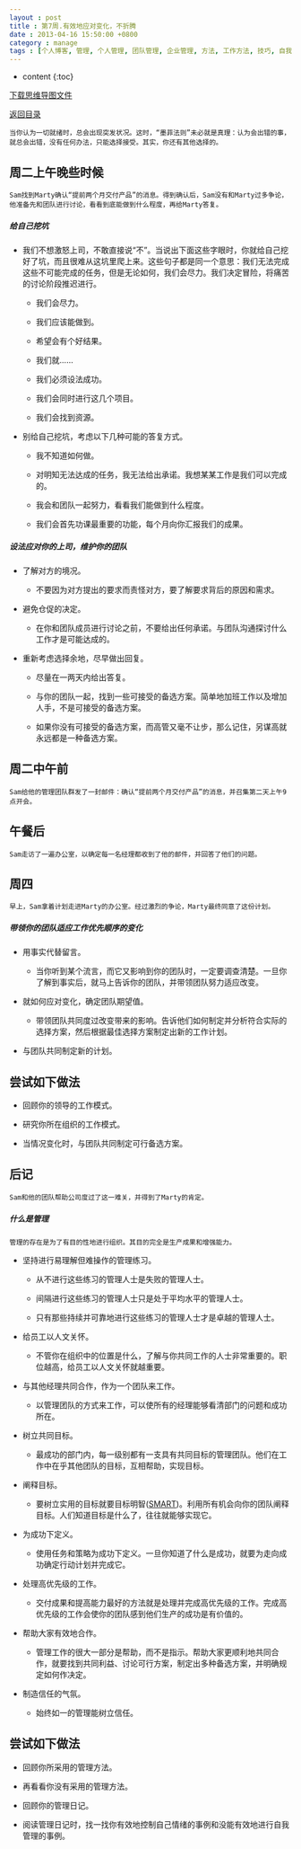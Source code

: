 ```yaml
---
layout : post
title : 第7周.有效地应对变化，不折腾
date : 2013-04-16 15:50:00 +0800
category : manage
tags : [个人博客, 管理, 个人管理, 团队管理, 企业管理, 方法, 工作方法, 技巧, 自我提升]
---
```


* content
{:toc}


[下载思维导图文件](https://docs.google.com/file/d/0B7UFT4BR96esSHFzY2FnVElXdms/edit?usp=sharing)

[返回目录](/manage/2013/04/07/Behind-closed-doors-secrets-of-great-management/)

    当你认为一切就绪时，总会出现突发状况。这时，“墨菲法则”未必就是真理：认为会出错的事，就总会出错，没有任何办法，只能选择接受。其实，你还有其他选择的。


## 周二上午晚些时候

    Sam找到Marty确认“提前两个月交付产品”的消息。得到确认后，Sam没有和Marty过多争论，他准备先和团队进行讨论，看看到底能做到什么程度，再给Marty答复。


##### 给自己挖坑

- 我们不想激怒上司，不敢直接说“不”。当说出下面这些字眼时，你就给自己挖好了坑，而且很难从这坑里爬上来。这些句子都是同一个意思：我们无法完成这些不可能完成的任务，但是无论如何，我们会尽力。我们决定冒险，将痛苦的讨论阶段推迟进行。

    - 我们会尽力。

    - 我们应该能做到。

    - 希望会有个好结果。

    - 我们就……

    - 我们必须设法成功。

    - 我们会同时进行这几个项目。

    - 我们会找到资源。

- 别给自己挖坑，考虑以下几种可能的答复方式。

    - 我不知道如何做。

    - 对明知无法达成的任务，我无法给出承诺。我想某某工作是我们可以完成的。

    - 我会和团队一起努力，看看我们能做到什么程度。

    - 我们会首先功课最重要的功能，每个月向你汇报我们的成果。

##### 设法应对你的上司，维护你的团队

- 了解对方的境况。

    - 不要因为对方提出的要求而责怪对方，要了解要求背后的原因和需求。

- 避免仓促的决定。

    - 在你和团队成员进行讨论之前，不要给出任何承诺。与团队沟通探讨什么工作才是可能达成的。

- 重新考虑选择余地，尽早做出回复。

    - 尽量在一两天内给出答复。

    - 与你的团队一起，找到一些可接受的备选方案。简单地加班工作以及增加人手，不是可接受的备选方案。

    - 如果你没有可接受的备选方案，而高管又毫不让步，那么记住，另谋高就永远都是一种备选方案。

## 周二中午前

    Sam给他的管理团队群发了一封邮件：确认“提前两个月交付产品”的消息，并召集第二天上午9点开会。

## 午餐后

    Sam走访了一遍办公室，以确定每一名经理都收到了他的邮件，并回答了他们的问题。

## 周四

    早上，Sam拿着计划走进Marty的办公室。经过激烈的争论，Marty最终同意了这份计划。

##### 带领你的团队适应工作优先顺序的变化

- 用事实代替留言。

    - 当你听到某个流言，而它又影响到你的团队时，一定要调查清楚。一旦你了解到事实后，就马上告诉你的团队，并带领团队努力适应改变。

- 就如何应对变化，确定团队期望值。

    - 带领团队共同度过改变带来的影响。告诉他们如何制定并分析符合实际的选择方案，然后根据最佳选择方案制定出新的工作计划。

- 与团队共同制定新的计划。

## 尝试如下做法

- 回顾你的领导的工作模式。

- 研究你所在组织的工作模式。

- 当情况变化时，与团队共同制定可行备选方案。

## 后记

    Sam和他的团队帮助公司度过了这一难关，并得到了Marty的肯定。

##### 什么是管理

    管理的存在是为了有目的性地进行组织。其目的完全是生产成果和增强能力。

- 坚持进行易理解但难操作的管理练习。

    - 从不进行这些练习的管理人士是失败的管理人士。

    - 间隔进行这些练习的管理人士只是处于平均水平的管理人士。

    - 只有那些持续并可靠地进行这些练习的管理人士才是卓越的管理人士。

- 给员工以人文关怀。

    - 不管你在组织中的位置是什么，了解与你共同工作的人士非常重要的。职位越高，给员工以人文关怀就越重要。

- 与其他经理共同合作，作为一个团队来工作。

    - 以管理团队的方式来工作，可以使所有的经理能够看清部门的问题和成功所在。

- 树立共同目标。

    - 最成功的部门内，每一级别都有一支具有共同目标的管理团队。他们在工作中在乎其他团队的目标，互相帮助，实现目标。

- 阐释目标。

    - 要树立实用的目标就要目标明智([SMART](/manage/2013/05/24/Establish-a-sensible-goal/))。利用所有机会向你的团队阐释目标。人们知道目标是什么了，往往就能够实现它。

- 为成功下定义。

    - 使用任务和策略为成功下定义。一旦你知道了什么是成功，就要为走向成功确定行动计划并完成它。

- 处理高优先级的工作。

    - 交付成果和提高能力最好的方法就是处理并完成高优先级的工作。完成高优先级的工作会使你的团队感到他们生产的成功是有价值的。

- 帮助大家有效地合作。

    - 管理工作的很大一部分是帮助，而不是指示。帮助大家更顺利地共同合作，就要找到共同利益、讨论可行方案，制定出多种备选方案，并明确规定如何作决定。

- 制造信任的气氛。

    - 始终如一的管理能树立信任。

## 尝试如下做法

- 回顾你所采用的管理方法。

- 再看看你没有采用的管理方法。

- 回顾你的管理日记。

- 阅读管理日记时，找一找你有效地控制自己情绪的事例和没能有效地进行自我管理的事例。